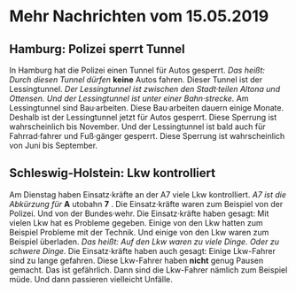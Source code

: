 # Mehr Nachrichten vom 15.05.2019


## Hamburg: Polizei sperrt Tunnel
In Hamburg hat die Polizei einen Tunnel für Autos gesperrt. *Das heißt:* 
*Durch diesen Tunnel dürfen* **keine** Autos fahren. Dieser Tunnel ist der Lessingtunnel. 
*Der Lessingtunnel ist zwischen den Stadt·teilen Altona und Ottensen.* 
*Und der Lessingtunnel ist unter einer Bahn·strecke.* Am Lessingtunnel sind Bau·arbeiten. Diese Bau·arbeiten dauern einige Monate. Deshalb ist der Lessingtunnel jetzt für Autos gesperrt. Diese Sperrung ist wahrscheinlich bis November. Und der Lessingtunnel ist bald auch für Fahrrad·fahrer und Fuß·gänger gesperrt. Diese Sperrung ist wahrscheinlich von Juni bis September. 

## Schleswig-Holstein: Lkw kontrolliert
Am Dienstag haben Einsatz·kräfte an der A7 viele Lkw kontrolliert. 
*A7 ist die Abkürzung für* **A** utobahn **7** . Die Einsatz·kräfte waren zum Beispiel von der Polizei. Und von der Bundes·wehr. Die Einsatz·kräfte haben gesagt: Mit vielen Lkw hat es Probleme gegeben. Einige von den Lkw hatten zum Beispiel Probleme mit der Technik. Und einige von den Lkw waren zum Beispiel überladen. *Das heißt:* 
*Auf den Lkw waren zu viele Dinge.* 
*Oder zu schwere Dinge.* Die Einsatz·kräfte haben auch gesagt: Einige Lkw-Fahrer sind zu lange gefahren. Diese Lkw-Fahrer haben **nicht** genug Pausen gemacht. Das ist gefährlich. Dann sind die Lkw-Fahrer nämlich zum Beispiel müde. Und dann passieren vielleicht Unfälle. 
